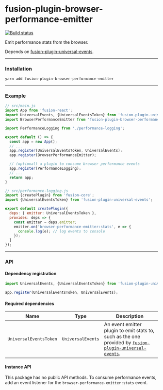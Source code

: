 # fusion-plugin-browser-performance-emitter

[![Build status](https://badge.buildkite.com/a7317a979159381e5e4ffb14e1ccd0d39737fd159f73863915.svg?branch=master)](https://buildkite.com/uberopensource/fusion-plugin-browser-performance-emitter)

Emit performance stats from the browser.

Depends on [fusion-plugin-universal-events](https://github.com/fusionjs/fusion-plugin-universal-events).

---

### Installation

```sh
yarn add fusion-plugin-browser-performance-emitter
```

---

### Example

```js
// src/main.js
import App from 'fusion-react';
import UniversalEvents, {UniversalEventsToken} from 'fusion-plugin-universal-events';
import BrowserPerformanceEmitter from 'fusion-plugin-browser-performance-emitter';

import PerformanceLogging from './performance-logging';

export default () => {
  const app = new App();
  // ...
  app.register(UniversalEventsToken, UniversalEvents);
  app.register(BrowserPerformanceEmitter);

  // (optional) a plugin to consume browser performance events
  app.register(PerformanceLogging);
  // ...
  return app;
}

// src/performance-logging.js
import {createPlugin} from 'fusion-core';
import {UniversalEventsToken} from 'fusion-plugin-universal-events';

export default createPlugin({
  deps: { emitter: UniversalEventsToken },
  provides: deps => {
    const emitter = deps.emitter;
    emitter.on('browser-performance-emitter:stats', e => {
      console.log(e); // log events to console
    });
  }
});
```

---

### API

#### Dependency registration

```js
import UniversalEvents, {UniversalEventsToken} from 'fusion-plugin-universal-events';

app.register(UniversalEventsToken, UniversalEvents);
```

#### Required dependencies

Name | Type | Description
-|-|-
`UniversalEventsToken` | `UniversalEvents` | An event emitter plugin to emit stats to, such as the one provided by [`fusion-plugin-universal-events`](https://github.com/fusionjs/fusion-plugin-universal-events).

#### Instance API

This package has no public API methods. To consume performance events, add an event listener for the `browser-performance-emitter:stats` event.
